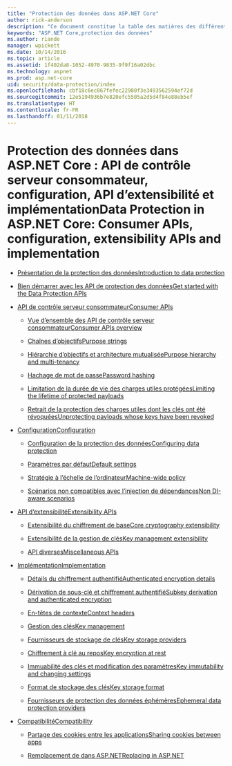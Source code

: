 ```yaml
---
title: "Protection des données dans ASP.NET Core"
author: rick-anderson
description: "Ce document constitue la table des matières des différentes rubriques relatives à la protection des données ASP.NET Core."
keywords: "ASP.NET Core,protection des données"
ms.author: riande
manager: wpickett
ms.date: 10/14/2016
ms.topic: article
ms.assetid: 1f402da8-1052-4970-9835-9f9f16a02dbc
ms.technology: aspnet
ms.prod: asp.net-core
uid: security/data-protection/index
ms.openlocfilehash: cbf18c6ec867fefec22980f3e3493562594ef72d
ms.sourcegitcommit: 12e5194936b7e820efc5505a2d5d4f84e88eb5ef
ms.translationtype: HT
ms.contentlocale: fr-FR
ms.lasthandoff: 01/11/2018
---
```

# <a name="data-protection-in-aspnet-core-consumer-apis-configuration-extensibility-apis-and-implementation"></a><span data-ttu-id="e29ac-104">Protection des données dans ASP.NET Core : API de contrôle serveur consommateur, configuration, API d’extensibilité et implémentation</span><span class="sxs-lookup"><span data-stu-id="e29ac-104">Data Protection in ASP.NET Core: Consumer APIs, configuration, extensibility APIs and implementation</span></span>

* [<span data-ttu-id="e29ac-105">Présentation de la protection des données</span><span class="sxs-lookup"><span data-stu-id="e29ac-105">Introduction to data protection</span></span>](introduction.md)

* [<span data-ttu-id="e29ac-106">Bien démarrer avec les API de protection des données</span><span class="sxs-lookup"><span data-stu-id="e29ac-106">Get started with the Data Protection APIs</span></span>](using-data-protection.md)

* [<span data-ttu-id="e29ac-107">API de contrôle serveur consommateur</span><span class="sxs-lookup"><span data-stu-id="e29ac-107">Consumer APIs</span></span>](consumer-apis/index.md)

  * [<span data-ttu-id="e29ac-108">Vue d’ensemble des API de contrôle serveur consommateur</span><span class="sxs-lookup"><span data-stu-id="e29ac-108">Consumer APIs overview</span></span>](consumer-apis/overview.md)

  * [<span data-ttu-id="e29ac-109">Chaînes d’objectifs</span><span class="sxs-lookup"><span data-stu-id="e29ac-109">Purpose strings</span></span>](consumer-apis/purpose-strings.md)

  * [<span data-ttu-id="e29ac-110">Hiérarchie d’objectifs et architecture mutualisée</span><span class="sxs-lookup"><span data-stu-id="e29ac-110">Purpose hierarchy and multi-tenancy</span></span>](consumer-apis/purpose-strings-multitenancy.md)

  * [<span data-ttu-id="e29ac-111">Hachage de mot de passe</span><span class="sxs-lookup"><span data-stu-id="e29ac-111">Password hashing</span></span>](consumer-apis/password-hashing.md)

  * [<span data-ttu-id="e29ac-112">Limitation de la durée de vie des charges utiles protégées</span><span class="sxs-lookup"><span data-stu-id="e29ac-112">Limiting the lifetime of protected payloads</span></span>](consumer-apis/limited-lifetime-payloads.md)

  * [<span data-ttu-id="e29ac-113">Retrait de la protection des charges utiles dont les clés ont été révoquées</span><span class="sxs-lookup"><span data-stu-id="e29ac-113">Unprotecting payloads whose keys have been revoked</span></span>](consumer-apis/dangerous-unprotect.md)

* [<span data-ttu-id="e29ac-114">Configuration</span><span class="sxs-lookup"><span data-stu-id="e29ac-114">Configuration</span></span>](configuration/index.md)

  * [<span data-ttu-id="e29ac-115">Configuration de la protection des données</span><span class="sxs-lookup"><span data-stu-id="e29ac-115">Configuring data protection</span></span>](configuration/overview.md)

  * [<span data-ttu-id="e29ac-116">Paramètres par défaut</span><span class="sxs-lookup"><span data-stu-id="e29ac-116">Default settings</span></span>](configuration/default-settings.md)

  * [<span data-ttu-id="e29ac-117">Stratégie à l’échelle de l’ordinateur</span><span class="sxs-lookup"><span data-stu-id="e29ac-117">Machine-wide policy</span></span>](configuration/machine-wide-policy.md)

  * [<span data-ttu-id="e29ac-118">Scénarios non compatibles avec l’injection de dépendances</span><span class="sxs-lookup"><span data-stu-id="e29ac-118">Non DI-aware scenarios</span></span>](configuration/non-di-scenarios.md)

* [<span data-ttu-id="e29ac-119">API d’extensibilité</span><span class="sxs-lookup"><span data-stu-id="e29ac-119">Extensibility APIs</span></span>](extensibility/index.md)

  * [<span data-ttu-id="e29ac-120">Extensibilité du chiffrement de base</span><span class="sxs-lookup"><span data-stu-id="e29ac-120">Core cryptography extensibility</span></span>](extensibility/core-crypto.md)

  * [<span data-ttu-id="e29ac-121">Extensibilité de la gestion de clés</span><span class="sxs-lookup"><span data-stu-id="e29ac-121">Key management extensibility</span></span>](extensibility/key-management.md)

  * [<span data-ttu-id="e29ac-122">API diverses</span><span class="sxs-lookup"><span data-stu-id="e29ac-122">Miscellaneous APIs</span></span>](extensibility/misc-apis.md)

* [<span data-ttu-id="e29ac-123">Implémentation</span><span class="sxs-lookup"><span data-stu-id="e29ac-123">Implementation</span></span>](implementation/index.md)

  * [<span data-ttu-id="e29ac-124">Détails du chiffrement authentifié</span><span class="sxs-lookup"><span data-stu-id="e29ac-124">Authenticated encryption details</span></span>](implementation/authenticated-encryption-details.md)

  * [<span data-ttu-id="e29ac-125">Dérivation de sous-clé et chiffrement authentifié</span><span class="sxs-lookup"><span data-stu-id="e29ac-125">Subkey derivation and authenticated encryption</span></span>](implementation/subkeyderivation.md)

  * [<span data-ttu-id="e29ac-126">En-têtes de contexte</span><span class="sxs-lookup"><span data-stu-id="e29ac-126">Context headers</span></span>](implementation/context-headers.md)

  * [<span data-ttu-id="e29ac-127">Gestion des clés</span><span class="sxs-lookup"><span data-stu-id="e29ac-127">Key management</span></span>](implementation/key-management.md)

  * [<span data-ttu-id="e29ac-128">Fournisseurs de stockage de clés</span><span class="sxs-lookup"><span data-stu-id="e29ac-128">Key storage providers</span></span>](implementation/key-storage-providers.md)

  * [<span data-ttu-id="e29ac-129">Chiffrement à clé au repos</span><span class="sxs-lookup"><span data-stu-id="e29ac-129">Key encryption at rest</span></span>](implementation/key-encryption-at-rest.md)

  * [<span data-ttu-id="e29ac-130">Immuabilité des clés et modification des paramètres</span><span class="sxs-lookup"><span data-stu-id="e29ac-130">Key immutability and changing settings</span></span>](implementation/key-immutability.md)

  * [<span data-ttu-id="e29ac-131">Format de stockage des clés</span><span class="sxs-lookup"><span data-stu-id="e29ac-131">Key storage format</span></span>](implementation/key-storage-format.md)

  * [<span data-ttu-id="e29ac-132">Fournisseurs de protection des données éphémères</span><span class="sxs-lookup"><span data-stu-id="e29ac-132">Ephemeral data protection providers</span></span>](implementation/key-storage-ephemeral.md)

* [<span data-ttu-id="e29ac-133">Compatibilité</span><span class="sxs-lookup"><span data-stu-id="e29ac-133">Compatibility</span></span>](compatibility/index.md)

  * [<span data-ttu-id="e29ac-134">Partage des cookies entre les applications</span><span class="sxs-lookup"><span data-stu-id="e29ac-134">Sharing cookies between apps</span></span>](compatibility/cookie-sharing.md)

  * [<span data-ttu-id="e29ac-135">Remplacement de <machineKey> dans ASP.NET</span><span class="sxs-lookup"><span data-stu-id="e29ac-135">Replacing <machineKey> in ASP.NET</span></span>](compatibility/replacing-machinekey.md)
